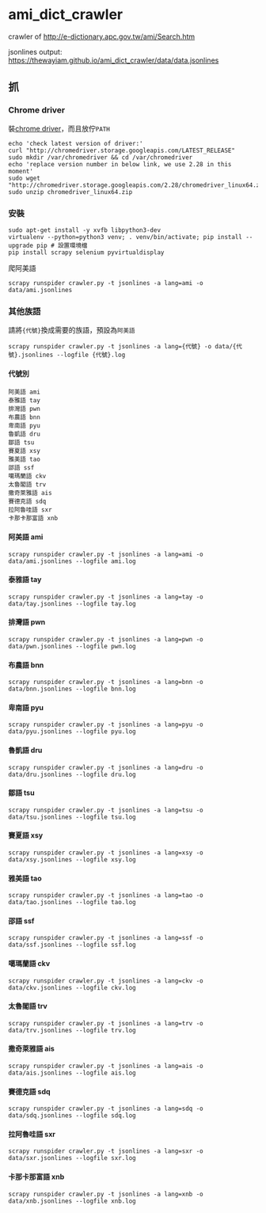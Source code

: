 # ami_dict_crawler
crawler of http://e-dictionary.apc.gov.tw/ami/Search.htm

jsonlines output: https://thewayiam.github.io/ami_dict_crawler/data/data.jsonlines

## 抓
### Chrome driver
裝[chrome driver](https://sites.google.com/a/chromium.org/chromedriver/downloads)，而且放佇`PATH`
```
echo 'check latest version of driver:'
curl "http://chromedriver.storage.googleapis.com/LATEST_RELEASE"
sudo mkdir /var/chromedriver && cd /var/chromedriver
echo 'replace version number in below link, we use 2.28 in this moment'
sudo wget "http://chromedriver.storage.googleapis.com/2.28/chromedriver_linux64.zip"
sudo unzip chromedriver_linux64.zip
```
### 安裝
```
sudo apt-get install -y xvfb libpython3-dev
virtualenv --python=python3 venv; . venv/bin/activate; pip install --upgrade pip # 設置環境檔
pip install scrapy selenium pyvirtualdisplay
```
爬阿美語
```
scrapy runspider crawler.py -t jsonlines -a lang=ami -o data/ami.jsonlines 
```

### 其他族語
請將`{代號}`換成需要的族語，預設為`阿美語`
```
scrapy runspider crawler.py -t jsonlines -a lang={代號} -o data/{代號}.jsonlines --logfile {代號}.log
```
#### 代號別
```
阿美語 ami
泰雅語 tay
排灣語 pwn
布農語 bnn
卑南語 pyu
魯凱語 dru
鄒語 tsu
賽夏語 xsy
雅美語 tao
邵語 ssf
噶瑪蘭語 ckv
太魯閣語 trv
撒奇萊雅語 ais
賽德克語 sdq
拉阿魯哇語 sxr
卡那卡那富語 xnb
```
#### 阿美語 ami
```
scrapy runspider crawler.py -t jsonlines -a lang=ami -o data/ami.jsonlines --logfile ami.log
```
#### 泰雅語 tay
```
scrapy runspider crawler.py -t jsonlines -a lang=tay -o data/tay.jsonlines --logfile tay.log
```
#### 排灣語 pwn
```
scrapy runspider crawler.py -t jsonlines -a lang=pwn -o data/pwn.jsonlines --logfile pwn.log
```
#### 布農語 bnn
```
scrapy runspider crawler.py -t jsonlines -a lang=bnn -o data/bnn.jsonlines --logfile bnn.log
```
#### 卑南語 pyu
```
scrapy runspider crawler.py -t jsonlines -a lang=pyu -o data/pyu.jsonlines --logfile pyu.log
```
#### 魯凱語 dru
```
scrapy runspider crawler.py -t jsonlines -a lang=dru -o data/dru.jsonlines --logfile dru.log
```
#### 鄒語 tsu
```
scrapy runspider crawler.py -t jsonlines -a lang=tsu -o data/tsu.jsonlines --logfile tsu.log
```
#### 賽夏語 xsy
```
scrapy runspider crawler.py -t jsonlines -a lang=xsy -o data/xsy.jsonlines --logfile xsy.log
```
#### 雅美語 tao
```
scrapy runspider crawler.py -t jsonlines -a lang=tao -o data/tao.jsonlines --logfile tao.log
```
#### 邵語 ssf
```
scrapy runspider crawler.py -t jsonlines -a lang=ssf -o data/ssf.jsonlines --logfile ssf.log
```
#### 噶瑪蘭語 ckv
```
scrapy runspider crawler.py -t jsonlines -a lang=ckv -o data/ckv.jsonlines --logfile ckv.log
```
#### 太魯閣語 trv
```
scrapy runspider crawler.py -t jsonlines -a lang=trv -o data/trv.jsonlines --logfile trv.log
```
#### 撒奇萊雅語 ais
```
scrapy runspider crawler.py -t jsonlines -a lang=ais -o data/ais.jsonlines --logfile ais.log
```
#### 賽德克語 sdq
```
scrapy runspider crawler.py -t jsonlines -a lang=sdq -o data/sdq.jsonlines --logfile sdq.log
```
#### 拉阿魯哇語 sxr
```
scrapy runspider crawler.py -t jsonlines -a lang=sxr -o data/sxr.jsonlines --logfile sxr.log
```
#### 卡那卡那富語 xnb
```
scrapy runspider crawler.py -t jsonlines -a lang=xnb -o data/xnb.jsonlines --logfile xnb.log
```
